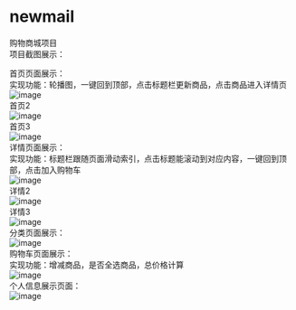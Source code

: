 # newmail
购物商城项目  
项目截图展示：

首页页面展示：  
实现功能：轮播图，一键回到顶部，点击标题栏更新商品，点击商品进入详情页  
![image](https://s3.bmp.ovh/imgs/2021/08/5bf243fe59f4c573.png)  
首页2  
![image](https://s3.bmp.ovh/imgs/2021/08/96042f98f1155a48.png)  
首页3  
![image](https://s3.bmp.ovh/imgs/2021/08/5ed88d5677522693.png)  
详情页面展示：   
实现功能：标题栏跟随页面滑动索引，点击标题能滚动到对应内容，一键回到顶部，点击加入购物车  
![image](https://s3.bmp.ovh/imgs/2021/08/63d1c422c18cc4d8.png)  
详情2  
![image](https://s3.bmp.ovh/imgs/2021/08/01e4c46748378c47.png)  
详情3  
![image](https://s3.bmp.ovh/imgs/2021/08/55dc045c399028a5.png)  
分类页面展示：  
![image](https://s3.bmp.ovh/imgs/2021/08/2cc16ca24c366ac7.png)  
购物车页面展示：    
实现功能：增减商品，是否全选商品，总价格计算   
![image](https://s3.bmp.ovh/imgs/2021/08/ead7ffa24b8d8bf8.png)  
 个人信息展示页面：  
![image](https://s3.bmp.ovh/imgs/2021/08/5d561dc7d2903b27.png)  

